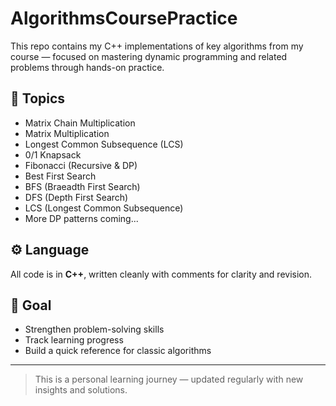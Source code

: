# AlgorithmsCoursePractice

This repo contains my C++ implementations of key algorithms from my course — focused on mastering dynamic programming and related problems through hands-on practice.

## 📘 Topics

- Matrix Chain Multiplication  
- Matrix Multiplication
- Longest Common Subsequence (LCS)  
- 0/1 Knapsack  
- Fibonacci (Recursive & DP)  
- Best First Search
- BFS (Braeadth First Search)
- DFS (Depth First Search)
- LCS (Longest Common Subsequence)
- More DP patterns coming...

## ⚙️ Language

All code is in **C++**, written cleanly with comments for clarity and revision.

## 🎯 Goal

- Strengthen problem-solving skills  
- Track learning progress  
- Build a quick reference for classic algorithms  

---

> This is a personal learning journey — updated regularly with new insights and solutions.
